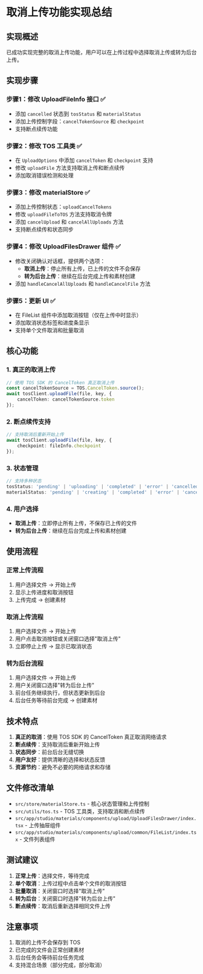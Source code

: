 # 取消上传功能实现总结

## 实现概述

已成功实现完整的取消上传功能，用户可以在上传过程中选择取消上传或转为后台上传。

## 实现步骤

### 步骤1：修改 UploadFileInfo 接口 ✅
- 添加 `cancelled` 状态到 `tosStatus` 和 `materialStatus`
- 添加上传控制字段：`cancelTokenSource` 和 `checkpoint`
- 支持断点续传功能

### 步骤2：修改 TOS 工具类 ✅
- 在 `UploadOptions` 中添加 `cancelToken` 和 `checkpoint` 支持
- 修改 `uploadFile` 方法支持取消上传和断点续传
- 添加取消错误检测和处理

### 步骤3：修改 materialStore ✅
- 添加上传控制状态：`uploadCancelTokens`
- 修改 `uploadFileToTOS` 方法支持取消令牌
- 添加 `cancelUpload` 和 `cancelAllUploads` 方法
- 支持断点续传和状态同步

### 步骤4：修改 UploadFilesDrawer 组件 ✅
- 修改关闭确认对话框，提供两个选项：
  - **取消上传**：停止所有上传，已上传的文件不会保存
  - **转为后台上传**：继续在后台完成上传和素材创建
- 添加 `handleCancelAllUploads` 和 `handleCancelFile` 方法

### 步骤5：更新 UI ✅
- 在 FileList 组件中添加取消按钮（仅在上传中时显示）
- 添加取消状态标签和进度条显示
- 支持单个文件取消和批量取消

## 核心功能

### 1. 真正的取消上传
```typescript
// 使用 TOS SDK 的 CancelToken 真正取消上传
const cancelTokenSource = TOS.CancelToken.source();
await tosClient.uploadFile(file, key, {
    cancelToken: cancelTokenSource.token
});
```

### 2. 断点续传支持
```typescript
// 支持取消后重新开始上传
await tosClient.uploadFile(file, key, {
    checkpoint: fileInfo.checkpoint
});
```

### 3. 状态管理
```typescript
// 支持多种状态
tosStatus: 'pending' | 'uploading' | 'completed' | 'error' | 'cancelled'
materialStatus: 'pending' | 'creating' | 'completed' | 'error' | 'cancelled'
```

### 4. 用户选择
- **取消上传**：立即停止所有上传，不保存已上传的文件
- **转为后台上传**：继续在后台完成上传和素材创建

## 使用流程

### 正常上传流程
1. 用户选择文件 → 开始上传
2. 显示上传进度和取消按钮
3. 上传完成 → 创建素材

### 取消上传流程
1. 用户选择文件 → 开始上传
2. 用户点击取消按钮或关闭窗口选择"取消上传"
3. 立即停止上传 → 显示已取消状态

### 转为后台流程
1. 用户选择文件 → 开始上传
2. 用户关闭窗口选择"转为后台上传"
3. 前台任务继续执行，但状态更新到后台
4. 后台任务等待前台完成 → 创建素材

## 技术特点

1. **真正的取消**：使用 TOS SDK 的 CancelToken 真正取消网络请求
2. **断点续传**：支持取消后重新开始上传
3. **状态同步**：前台后台无缝切换
4. **用户友好**：提供清晰的选择和状态反馈
5. **资源节约**：避免不必要的网络请求和存储

## 文件修改清单

- `src/store/materialStore.ts` - 核心状态管理和上传控制
- `src/utils/tos.ts` - TOS 工具类，支持取消和断点续传
- `src/app/studio/materials/components/upload/UploadFilesDrawer/index.tsx` - 上传抽屉组件
- `src/app/studio/materials/components/upload/common/FileList/index.tsx` - 文件列表组件

## 测试建议

1. **正常上传**：选择文件，等待完成
2. **单个取消**：上传过程中点击单个文件的取消按钮
3. **批量取消**：关闭窗口时选择"取消上传"
4. **转为后台**：关闭窗口时选择"转为后台上传"
5. **断点续传**：取消后重新选择相同文件上传

## 注意事项

1. 取消的上传不会保存到 TOS
2. 已完成的文件会正常创建素材
3. 后台任务会等待前台任务完成
4. 支持混合场景（部分完成，部分取消）
